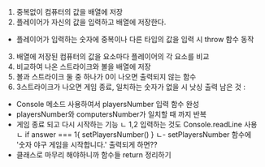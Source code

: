 1. 중복없이 컴퓨터의 값을 배열에 저장
2. 플레이어가 자신의 값을 입력하고 배열에 저장한다.
- 플레이어가 입력하는 숫자에 중복이나 다른 타입의 값을 입력 시 throw 함수 동작
3. 배열에 저장된 컴퓨터의 값을 요소마다 플레이어의 각 요소를 비교
4. 비교하여 나온 스트라이크와 볼을 배열에 저장
5. 볼과 스트라이크 둘 중 하나가 0이 나오면 출력되지 않는 함수
6. 3스트라이크가 나오면 게임 종료, 일치하는 숫자가 없을 시 낫싱 출력 
남은 것 : 
- Console 메소드 사용하여서 playersNumber 입력 함수 완성
- playersNumber와 computersNumber가 일치할 때 까지 반복
- 게임 종료 되고 다시 시작하는 기능 
  ㄴ 1,2 입력하는 것도 Console.readLine 사용
  ㄴ if answer === 1{
    setPlayersNumber()
  }
  ㄴ- setPlayersNumber 함수에 '숫자 야구 게임을 시작합니다.' 출력되게 하면??
- 클래스로 마무리 해야하니까 함수들 return 정리하기
